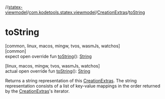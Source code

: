 //[statex-viewmodel](../../../index.md)/[com.kodetools.statex.viewmodel](../index.md)/[CreationExtras](index.md)/[toString](to-string.md)

# toString

[common, linux, macos, mingw, tvos, wasmJs, watchos]\
[common]\
expect open override fun [toString](to-string.md)(): [String](https://kotlinlang.org/api/core/kotlin-stdlib/kotlin/-string/index.html)

[linux, macos, mingw, tvos, wasmJs, watchos]\
actual open override fun [toString](to-string.md)(): [String](https://kotlinlang.org/api/core/kotlin-stdlib/kotlin/-string/index.html)

Returns a string representation of this [CreationExtras](index.md). The string representation consists of a list of key-value mappings in the order returned by the [CreationExtras](index.md)'s iterator.
